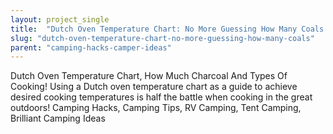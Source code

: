 ```yaml
---
layout: project_single
title:  "Dutch Oven Temperature Chart: No More Guessing How Many Coals!"
slug: "dutch-oven-temperature-chart-no-more-guessing-how-many-coals"
parent: "camping-hacks-camper-ideas"
---
```

Dutch Oven Temperature Chart, How Much Charcoal And Types Of Cooking! Using a Dutch oven temperature chart as a guide to achieve desired cooking temperatures is half the battle when cooking in the great outdoors! Camping Hacks, Camping Tips, RV Camping, Tent Camping, Brilliant Camping Ideas